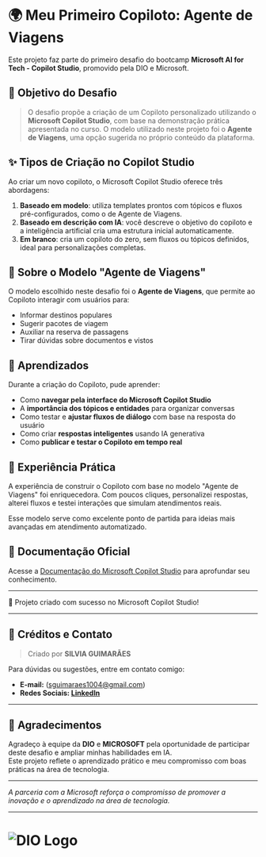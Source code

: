 # 🌍 Meu Primeiro Copiloto: Agente de Viagens

Este projeto faz parte do primeiro desafio do bootcamp 
**Microsoft AI for Tech - Copilot Studio**, promovido pela DIO e Microsoft.


## 🎯 Objetivo do Desafio

> O desafio propõe a criação de um Copiloto personalizado utilizando o **Microsoft Copilot Studio**, 
> com base na demonstração prática apresentada no curso. O modelo utilizado neste projeto 
> foi o **Agente de Viagens**, uma opção sugerida no próprio conteúdo da plataforma.


## ✨ Tipos de Criação no Copilot Studio

Ao criar um novo copiloto, o Microsoft Copilot Studio oferece três abordagens:

1. **Baseado em modelo**:
   utiliza templates prontos com tópicos e fluxos pré-configurados, como o de Agente de Viagens.
3. **Baseado em descrição com IA**:
   você descreve o objetivo do copiloto e a inteligência artificial cria uma estrutura inicial automaticamente.
5. **Em branco**:
   cria um copiloto do zero, sem fluxos ou tópicos definidos, ideal para personalizações completas.


## 🧭 Sobre o Modelo "Agente de Viagens"

O modelo escolhido neste desafio foi o **Agente de Viagens**, que permite ao Copiloto interagir com usuários para:

- Informar destinos populares
- Sugerir pacotes de viagem
- Auxiliar na reserva de passagens
- Tirar dúvidas sobre documentos e vistos


## 🧠 Aprendizados

Durante a criação do Copiloto, pude aprender:

- Como **navegar pela interface do Microsoft Copilot Studio**
- A **importância dos tópicos e entidades** para organizar conversas
- Como testar e **ajustar fluxos de diálogo** com base na resposta do usuário
- Como criar **respostas inteligentes** usando IA generativa
- Como **publicar e testar o Copiloto em tempo real**


## 🧪 Experiência Prática

A experiência de construir o Copiloto com base no modelo "Agente de Viagens" foi enriquecedora. 
Com poucos cliques, personalizei respostas, alterei fluxos e testei interações que simulam atendimentos reais.

Esse modelo serve como excelente ponto de partida para ideias mais avançadas em atendimento automatizado.


## 🔗 Documentação Oficial

Acesse a [Documentação do Microsoft Copilot Studio](https://learn.microsoft.com/pt-br/microsoft-copilot-studio/) 
para aprofundar seu conhecimento.

---

🚀 Projeto criado com sucesso no Microsoft Copilot Studio!

---

## 📌 Créditos e Contato

> Criado por **SILVIA GUIMARÃES** 

Para dúvidas ou sugestões, entre em contato comigo:
- **E-mail:** (sguimaraes1004@gmail.com)
- **Redes Sociais: [LinkedIn](https://www.linkedin.com/in/silvia-maria-guimar%C3%A3es-costa-3a01b423b)**
  
---

## 🙏 Agradecimentos

Agradeço à equipe da **DIO** e **MICROSOFT** pela oportunidade de participar deste desafio e ampliar minhas habilidades em IA.  
Este projeto reflete o aprendizado prático e meu compromisso com boas práticas na área de tecnologia.

---

_A parceria com a Microsoft reforça o compromisso de promover a inovação e o aprendizado na área de tecnologia._

---


# ![DIO Logo](https://hermes.digitalinnovation.one/assets/diome/logo.png)
